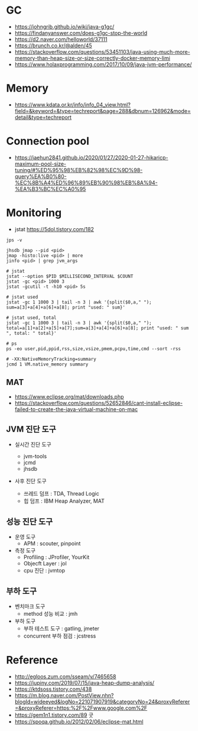 # GC

* <https://johngrib.github.io/wiki/java-g1gc/>
* <https://findanyanswer.com/does-g1gc-stop-the-world>
* <https://d2.naver.com/helloworld/37111>
* <https://brunch.co.kr/@alden/45>
* <https://stackoverflow.com/questions/53451103/java-using-much-more-memory-than-heap-size-or-size-correctly-docker-memory-limi>
* <https://www.holaxprogramming.com/2017/10/09/java-jvm-performance/>

# Memory

* <https://www.kdata.or.kr/info/info_04_view.html?field=&keyword=&type=techreport&page=288&dbnum=126962&mode=detail&type=techreport>

# Connection pool

* <https://jaehun2841.github.io/2020/01/27/2020-01-27-hikaricp-maximum-pool-size-tuning/#%ED%95%98%EB%82%98%EC%9D%98-query%EA%B0%80-%EC%8B%A4%ED%96%89%EB%90%98%EB%8A%94-%EA%B3%BC%EC%A0%95>

# Monitoring

* jstat <https://5dol.tistory.com/182>

```
jps -v

jhsdb jmap --pid <pid>
jmap -histo:live <pid> | more
jinfo <pid> | grep jvm_args

# jstat
jstat --option $PID $MILLISECOND_INTERVAL $COUNT
jstat -gc <pid> 1000 3
jstat -gcutil -t -h10 <pid> 5s

# jstat used
jstat -gc 1 1000 3 | tail -n 3 | awk '{split($0,a," "); sum=a[3]+a[4]+a[6]+a[8]; print "used: " sum}'

# jstat used, total
jstat -gc 1 1000 3 | tail -n 3 | awk '{split($0,a," "); total=a[1]+a[2]+a[5]+a[7];sum=a[3]+a[4]+a[6]+a[8]; print "used: " sum ", total: " total}'

# ps
ps -eo user,pid,ppid,rss,size,vsize,pmem,pcpu,time,cmd --sort -rss

# -XX:NativeMemoryTracking=summary
jcmd 1 VM.native_memory summary
```

## MAT

* <https://www.eclipse.org/mat/downloads.php>
* <https://stackoverflow.com/questions/52652846/cant-install-eclipse-failed-to-create-the-java-virtual-machine-on-mac>

## JVM 진단 도구

* 실시간 진단 도구
  * jvm-tools
  * jcmd
  * jhsdb

* 사후 진단 도구
  * 쓰레드 덤프 : TDA, Thread Logic
  * 힙 덤프 : IBM Heap Analyzer, MAT

## 성능 진단 도구

* 운영 도구
  * APM : scouter, pinpoint
* 측정 도구
  * Profiling : JProfiler, YourKit
  * Objecft Layer : jol
  * cpu 진단 : jvmtop

## 부하 도구
* 벤치마크 도구
  * method 성능 비교 : jmh
* 부하 도구
  * 부하 테스트 도구 : gatling, jmeter
  * concurrent 부하 점검 : jcstress

# Reference

* <http://egloos.zum.com/sseam/v/7465658>
* <https://jupiny.com/2019/07/15/java-heap-dump-analysis/>
* <https://ktdsoss.tistory.com/438>
* <https://m.blog.naver.com/PostView.nhn?blogId=wideeyed&logNo=221071907919&categoryNo=24&proxyReferer=&proxyReferer=https:%2F%2Fwww.google.com%2F>
* <https://gem1n1.tistory.com/89> 굿
* <https://spoqa.github.io/2012/02/06/eclipse-mat.html>
